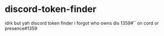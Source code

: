 # discord-token-finder
idrk but yah discord token finder i forgot who owns dis ٴٴ#1359 on cord or presence#1359
